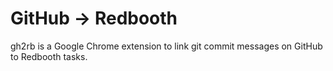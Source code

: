 GitHub -> Redbooth
==================

gh2rb is a Google Chrome extension to link git commit messages on GitHub to
Redbooth tasks.
